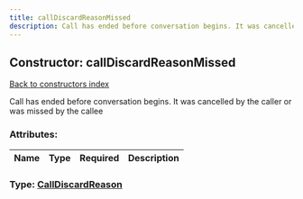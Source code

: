 ```yaml
---
title: callDiscardReasonMissed
description: Call has ended before conversation begins. It was cancelled by the caller or was missed by the callee
---
```

## Constructor: callDiscardReasonMissed  
[Back to constructors index](index.md)



Call has ended before conversation begins. It was cancelled by the caller or was missed by the callee

### Attributes:

| Name     |    Type       | Required | Description |
|----------|---------------|----------|-------------|



### Type: [CallDiscardReason](../types/CallDiscardReason.md)


